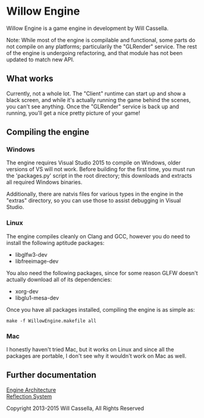 # Willow Engine

Willow Engine is a game engine in development by Will Cassella.

Note: While most of the engine is compilable and functional, some parts do not compile on any platforms; particularily the "GLRender" service. The rest of the engine is undergoing refactoring, and that module has not been updated to match new API.

## What works

Currently, not a whole lot. The "Client" runtime can start up and show a black screen, and while it's actually running the game behind the scenes, you can't see anything. Once the "GLRender" service is back up and running, you'll get a nice pretty picture of your game!

## Compiling the engine

### Windows

The engine requires Visual Studio 2015 to compile on Windows, older versions of VS will not work.
Before building for the first time, you must run the 'packages.py' script in the root directory; this downloads and extracts all required Windows binaries.

Additionally, there are natvis files for various types in the engine in the "extras" directory, so you can use those to assist debugging in Visual Studio.

### Linux

The engine compiles cleanly on Clang and GCC, however you do need to install the following aptitude packages:
+ libglfw3-dev
+ libfreeimage-dev

You also need the following packages, since for some reason GLFW doesn't actually download all of its dependencies:
+ xorg-dev
+ libglu1-mesa-dev

Once you have all packages installed, compiling the engine is as simple as:

`make -f WillowEngine.makefile all`

### Mac

I honestly haven't tried Mac, but it works on Linux and since all the packages are portable, I don't see why it wouldn't work on Mac as well.

## Further documentation

[Engine Architecture](Documentation/Architecture.md)  
[Reflection System](Documentation/Reflection.md)

Copyright 2013-2015 Will Cassella, All Rights Reserved
